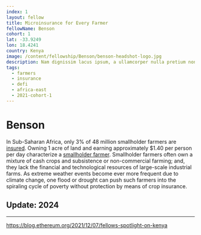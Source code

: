 ```yaml
---
index: 1
layout: fellow
title: Microinsurance for Every Farmer
fellowName: Benson
cohort: 1
lat: -33.9249
lon: 18.4241
country: Kenya
image: /content/fellowship/Benson/benson-headshot-logo.jpg
description: Nam dignissim lacus ipsum, a ullamcorper nulla pretium non. Aliquam sed enim faucibus, pulvinar felis at, vulputate augue.
tags:
  - farmers
  - insurance
  - defi
  - africa-east
  - 2021-cohort-1
---
```

# Benson

In Sub-Saharan Africa, only 3% of 48 million smallholder farmers are [insured](https://www.raflearning.org/sites/default/files/sep_2018_isf_syngneta_insurance_report_final.pdf?token=1i4u5GwD). Owning 1 acre of land and earning approximately $1.40 per person per day characterize a [smallholder farmer](http://www.fao.org/3/i5251e/i5251e.pdf). Smallholder farmers often own a mixture of cash crops and subsistence or non-commercial farming; and, they lack the financial and technological resources of large-scale industrial farms. As extreme weather events become ever more frequent due to climate change, one flood or drought can push such farmers into the spiraling cycle of poverty without protection by means of crop insurance.



## Update: 2024



---

https://blog.ethereum.org/2021/12/07/fellows-spotlight-on-kenya
